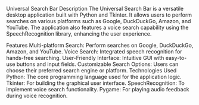 Universal Search Bar
Description
The Universal Search Bar is a versatile desktop application built with Python and Tkinter. It allows users to perform searches on various platforms such as Google, DuckDuckGo, Amazon, and YouTube. The application also features a voice search capability using the SpeechRecognition library, enhancing the user experience.

Features
Multi-platform Search: Perform searches on Google, DuckDuckGo, Amazon, and YouTube.
Voice Search: Integrated speech recognition for hands-free searching.
User-Friendly Interface: Intuitive GUI with easy-to-use buttons and input fields.
Customizable Search Options: Users can choose their preferred search engine or platform.
Technologies Used
Python: The core programming language used for the application logic.
Tkinter: For building the graphical user interface.
SpeechRecognition: To implement voice search functionality.
Pygame: For playing audio feedback during voice recognition.
